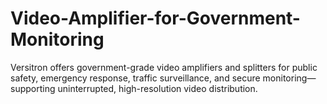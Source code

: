 # Video-Amplifier-for-Government-Monitoring
Versitron offers government-grade video amplifiers and splitters for public safety, emergency response, traffic surveillance, and secure monitoring—supporting uninterrupted, high-resolution video distribution.

